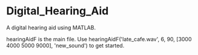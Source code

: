 # Digital_Hearing_Aid
A digital hearing aid using MATLAB.

hearingAidF is the main file.
Use hearingAidF('late_cafe.wav', 6, 90, [3000 4000 5000 9000], 'new_sound') to get started.
